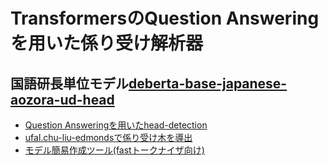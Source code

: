 # TransformersのQuestion Answeringを用いた係り受け解析器

## 国語研長単位モデル[deberta-base-japanese-aozora-ud-head](https://huggingface.co/KoichiYasuoka/deberta-base-japanese-aozora-ud-head)

* [Question Answeringを用いたhead-detection](https://colab.research.google.com/github/KoichiYasuoka/deplacy/blob/master/demo/2022-06-17/deberta-base-japanese-aozora-ud-head.ipynb)
* [ufal.chu-liu-edmondsで係り受け木を導出](https://colab.research.google.com/github/KoichiYasuoka/deplacy/blob/master/demo/2022-06-17/deberta-base-japanese-aozora-ud-head.ipynb#scrollTo=uwJlQ_1uukBE)
* [モデル簡易作成ツール(fastトークナイザ向け)](https://colab.research.google.com/github/KoichiYasuoka/deplacy/blob/master/demo/2022-06-17/qa-model-with-fast-tokenizer.ipynb)
